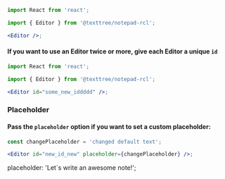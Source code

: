 ```jsx
import React from 'react';

import { Editor } from '@texttree/notepad-rcl';

<Editor />;
```

#### If you want to use an Editor twice or more, give each Editor a unique **`id`**

```jsx
import React from 'react';

import { Editor } from '@texttree/notepad-rcl';

<Editor id="some_new_iddddd" />;
```

### **Placeholder**

#### Pass the **`placeholder`** option if you want to set a custom placeholder:

```jsx
const changePlaceholder = 'changed default text';

<Editor id="new_id_new" placeholder={changePlaceholder} />;
```

placeholder: 'Let`s write an awesome note!';
